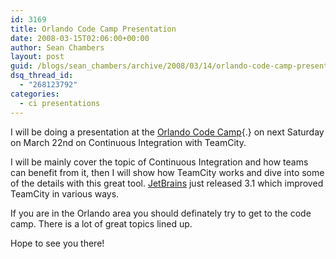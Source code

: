 ```yaml
---
id: 3169
title: Orlando Code Camp Presentation
date: 2008-03-15T02:06:00+00:00
author: Sean Chambers
layout: post
guid: /blogs/sean_chambers/archive/2008/03/14/orlando-code-camp-presentation.aspx
dsq_thread_id:
  - "268123792"
categories:
  - ci presentations
---
```

I will be doing a presentation at the [Orlando Code Camp](http://www.orlandocodecamp.com/){.} on next Saturday on March 22nd on Continuous Integration with TeamCity.


  


I will be mainly cover the topic of Continuous Integration and how teams can benefit from it, then I will show how TeamCity works and dive into some of the details with this great tool. <A class="" href="http://www.jetbrains.com/" target="_blank">JetBrains</A> just released 3.1 which improved TeamCity in various ways.


  


If you are in the Orlando area you should definately try to get to the code camp. There is a lot of great topics lined up.


  


Hope to see you there!